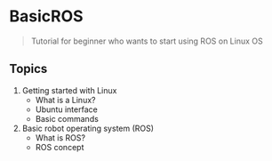 # BasicROS
> Tutorial for beginner who wants to start using ROS on Linux OS

## Topics
1. Getting started with Linux
   - What is a Linux?
   - Ubuntu interface
   - Basic commands
3. Basic robot operating system (ROS)
   - What is ROS?
   - ROS concept
